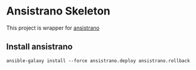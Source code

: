 # Ansistrano Skeleton

This project is wrapper for [ansistrano](https://ansistrano.com/)

## Install ansistrano

    ansible-galaxy install --force ansistrano.deploy ansistrano.rollback
